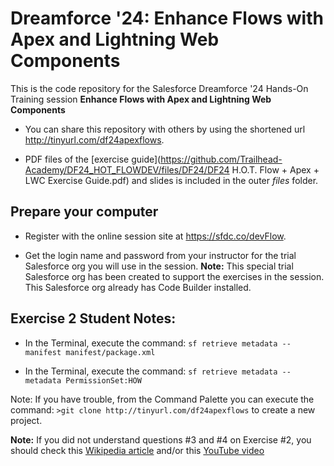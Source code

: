 # Dreamforce '24: Enhance Flows with Apex and Lightning Web Components

This is the code repository for the Salesforce Dreamforce '24 Hands-On Training session **Enhance Flows with Apex and Lightning Web Components**

* You can share this repository with others by using the shortened url http://tinyurl.com/df24apexflows.

* PDF files of the [exercise guide](https://github.com/Trailhead-Academy/DF24_HOT_FLOWDEV/files/DF24/DF24 H.O.T. Flow + Apex + LWC Exercise Guide.pdf) and slides is included in the outer *files* folder. 
## Prepare your computer
* Register with the online session site at https://sfdc.co/devFlow.

 * Get the login name and password from your instructor for the trial Salesforce org you will use in the session.
**Note:** This special trial Salesforce org has been created to support the exercises in the session. This Salesforce org already has Code Builder installed. 


## Exercise 2 Student Notes:
* In the Terminal, execute the command: 
```sf retrieve metadata --manifest manifest/package.xml```

* In the Terminal, execute the command: 
```sf retrieve metadata --metadata PermissionSet:HOW``` 

Note: If you have trouble, from the Command Palette you can execute the command: 
```>git clone http://tinyurl.com/df24apexflows```
to create a new project. 

**Note:** If you did not understand questions #3 and #4 on Exercise #2, you should check this [Wikipedia article](<https://en.wikipedia.org/wiki/42_(number)#The_Hitchhiker's_Guide_to_the_Galaxy>) and/or this [YouTube video](https://www.youtube.com/watch?v=tK0urw144cU)


